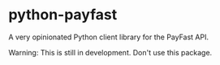 # python-payfast
A very opinionated Python client library for the PayFast API.

Warning: This is still in development. Don't use this package.
